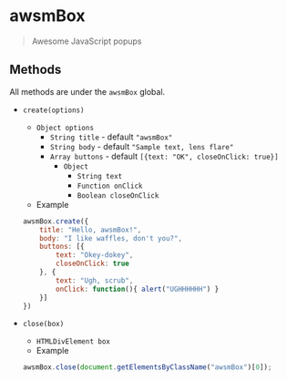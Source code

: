 # awsmBox

> Awesome JavaScript popups

## Methods

All methods are under the `awsmBox` global.

+ `create(options)`
    + `Object options`
        + `String title` - default `"awsmBox"`
        + `String body` - default `"Sample text, lens flare"`
        + `Array buttons` - default `[{text: "OK", closeOnClick: true}]`
            + `Object`
                + `String text`
                + `Function onClick`
                + `Boolean closeOnClick`
    + Example
    ```javascript
    awsmBox.create({
        title: "Hello, awsmBox!",
        body: "I like waffles, don't you?",
        buttons: [{
            text: "Okey-dokey",
            closeOnClick: true
        }, {
            text: "Ugh, scrub",
            onClick: function(){ alert("UGHHHHHH") }
        }]
    })
    ```

+ `close(box)`
    + `HTMLDivElement box`
    + Example
    ```javascript
    awsmBox.close(document.getElementsByClassName("awsmBox")[0]);
    ```
